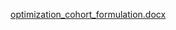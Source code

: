 [optimization_cohort_formulation.docx](https://github.com/PlusOneData/NetworkInfection/files/6253851/optimization_cohort_formulation.docx)

